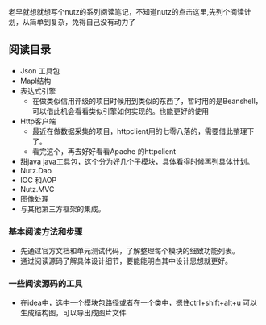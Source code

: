 
老早就想就想写个nutz的系列阅读笔记，不知道nutz的点击这里,先列个阅读计划，从简单到复杂，免得自己没有动力了

## 阅读目录
- Json 工具包
- Mapl结构
- 表达式引擎
	- 在做类似信用评级的项目时候用到类似的东西了，暂时用的是Beanshell，可以借此机会看看类似引擎如何实现的。也能更好的使用
- Http客户端
	- 最近在做数据采集的项目，httpclient用的七零八落的，需要借此整理下了。
	- 看完这个，再去好好看看Apache 的httpclient
- 甜java java工具包，这个分为好几个子模块，具体看得时候再列具体计划。
- Nutz.Dao 
- IOC 和AOP 
- Nutz.MVC
- 图像处理
- 与其他第三方框架的集成。

 
### 基本阅读方法和步骤
- 先通过官方文档和单元测试代码，了解整理每个模块的细致功能列表。
- 通过阅读源码了解具体设计细节，要能能明白其中设计思想就更好。

### 一些阅读源码的工具

- 在idea中，选中一个模块包路径或者在一个类中，摁住ctrl+shift+alt+u 可以生成结构图，可以导出成图片文件
 
